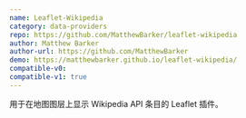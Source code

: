 ```yaml
---
name: Leaflet-Wikipedia
category: data-providers
repo: https://github.com/MatthewBarker/leaflet-wikipedia
author: Matthew Barker
author-url: https://github.com/MatthewBarker
demo: https://matthewbarker.github.io/leaflet-wikipedia/
compatible-v0:
compatible-v1: true
---
```


用于在地图图层上显示 Wikipedia API 条目的 Leaflet 插件。
